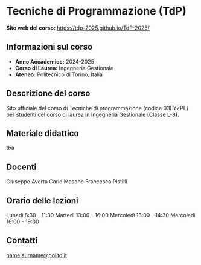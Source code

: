 # Tecniche di Programmazione (TdP)

**Sito web del corso:** https://tdp-2025.github.io/TdP-2025/

## Informazioni sul corso

* **Anno Accademico:** 2024-2025
* **Corso di Laurea:** Ingegneria Gestionale
* **Ateneo:** Politecnico di Torino, Italia

## Descrizione del corso

Sito ufficiale del corso di Tecniche di programmazione (codice 03FYZPL) per studenti del corso di laurea in Ingegneria Gestionale (Classe L-8).


## Materiale didattico

tba

## Docenti

Giuseppe Averta
Carlo Masone
Francesca Pistilli

## Orario delle lezioni

Lunedì 8:30 - 11:30
Martedì 13:00 - 16:00
Mercoledì 13:00 - 14:30
Mercoledì 16:00 - 19:00

## Contatti

name.surname@polito.it

